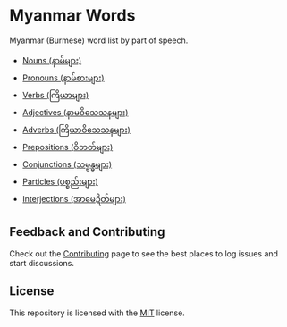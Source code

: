 # Myanmar Words

Myanmar (Burmese) word list by part of speech.

* [Nouns (နာမ်များ)](nouns/README.md)
* [Pronouns (နာမ်စားများ)](pronouns/README.md)
* [Verbs (ကြိယာများ)](verbs/README.md)
* [Adjectives (နာမဝိသေသနများ)](adjectives/README.md)
* [Adverbs (ကြိယာဝိသေသနများ)](adverbs/README.md)
* [Prepositions (ဝိဘတ်များ)](prepositions/README.md)
* [Conjunctions (သမ္ဗန္ဓများ)](conjunctions/README.md)
* [Particles (ပစ္စည်းများ)](particles/README.md)
* [Interjections (အာမေဍိတ်များ)](interjections/README.md)

## Feedback and Contributing

Check out the [Contributing](https://github.com/myanmartools/myanmar-words/blob/master/CONTRIBUTING.md) page to see the best places to log issues and start discussions.

## License

This repository is licensed with the [MIT](https://github.com/myanmartools/myanmar-words/blob/master/LICENSE) license.
